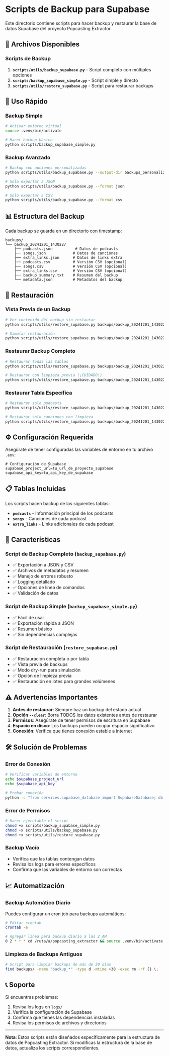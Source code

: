 # Scripts de Backup para Supabase

Este directorio contiene scripts para hacer backup y restaurar la base de datos Supabase del proyecto Popcasting Extractor.

## 📁 Archivos Disponibles

### Scripts de Backup

1. **`scripts/utils/backup_supabase.py`** - Script completo con múltiples opciones
2. **`scripts/backup_supabase_simple.py`** - Script simple y directo
3. **`scripts/utils/restore_supabase.py`** - Script para restaurar backups

## 🚀 Uso Rápido

### Backup Simple

```bash
# Activar entorno virtual
source .venv/bin/activate

# Hacer backup básico
python scripts/backup_supabase_simple.py
```

### Backup Avanzado

```bash
# Backup con opciones personalizadas
python scripts/utils/backup_supabase.py --output-dir backups_personalizados

# Solo exportar a JSON
python scripts/utils/backup_supabase.py --format json

# Solo exportar a CSV
python scripts/utils/backup_supabase.py --format csv
```

## 📊 Estructura del Backup

Cada backup se guarda en un directorio con timestamp:

```
backups/
└── backup_20241201_143022/
    ├── podcasts.json          # Datos de podcasts
    ├── songs.json            # Datos de canciones
    ├── extra_links.json      # Datos de links extra
    ├── podcasts.csv          # Versión CSV (opcional)
    ├── songs.csv             # Versión CSV (opcional)
    ├── extra_links.csv       # Versión CSV (opcional)
    ├── backup_summary.txt    # Resumen del backup
    └── metadata.json         # Metadatos del backup
```

## 🔄 Restauración

### Vista Previa de un Backup

```bash
# Ver contenido del backup sin restaurar
python scripts/utils/restore_supabase.py backups/backup_20241201_143022 --preview

# Simular restauración
python scripts/utils/restore_supabase.py backups/backup_20241201_143022 --dry-run
```

### Restaurar Backup Completo

```bash
# Restaurar todas las tablas
python scripts/utils/restore_supabase.py backups/backup_20241201_143022

# Restaurar con limpieza previa (¡CUIDADO!)
python scripts/utils/restore_supabase.py backups/backup_20241201_143022 --clear
```

### Restaurar Tabla Específica

```bash
# Restaurar solo podcasts
python scripts/utils/restore_supabase.py backups/backup_20241201_143022 --table podcasts

# Restaurar solo canciones con limpieza
python scripts/utils/restore_supabase.py backups/backup_20241201_143022 --table songs --clear
```

## ⚙️ Configuración Requerida

Asegúrate de tener configuradas las variables de entorno en tu archivo `.env`:

```env
# Configuración de Supabase
supabase_project_url=tu_url_de_proyecto_supabase
supabase_api_key=tu_api_key_de_supabase
```

## 📋 Tablas Incluidas

Los scripts hacen backup de las siguientes tablas:

- **`podcasts`** - Información principal de los podcasts
- **`songs`** - Canciones de cada podcast
- **`extra_links`** - Links adicionales de cada podcast

## 🔧 Características

### Script de Backup Completo (`backup_supabase.py`)

- ✅ Exportación a JSON y CSV
- ✅ Archivos de metadatos y resumen
- ✅ Manejo de errores robusto
- ✅ Logging detallado
- ✅ Opciones de línea de comandos
- ✅ Validación de datos

### Script de Backup Simple (`backup_supabase_simple.py`)

- ✅ Fácil de usar
- ✅ Exportación rápida a JSON
- ✅ Resumen básico
- ✅ Sin dependencias complejas

### Script de Restauración (`restore_supabase.py`)

- ✅ Restauración completa o por tabla
- ✅ Vista previa de backups
- ✅ Modo dry-run para simulación
- ✅ Opción de limpieza previa
- ✅ Restauración en lotes para grandes volúmenes

## ⚠️ Advertencias Importantes

1. **Antes de restaurar**: Siempre haz un backup del estado actual
2. **Opción `--clear`**: Borra TODOS los datos existentes antes de restaurar
3. **Permisos**: Asegúrate de tener permisos de escritura en Supabase
4. **Espacio en disco**: Los backups pueden ocupar espacio significativo
5. **Conexión**: Verifica que tienes conexión estable a internet

## 🛠️ Solución de Problemas

### Error de Conexión

```bash
# Verificar variables de entorno
echo $supabase_project_url
echo $supabase_api_key

# Probar conexión
python -c "from services.supabase_database import SupabaseDatabase; db = SupabaseDatabase(); print('Conexión OK')"
```

### Error de Permisos

```bash
# Hacer ejecutable el script
chmod +x scripts/backup_supabase_simple.py
chmod +x scripts/utils/backup_supabase.py
chmod +x scripts/utils/restore_supabase.py
```

### Backup Vacío

- Verifica que las tablas contengan datos
- Revisa los logs para errores específicos
- Confirma que las variables de entorno son correctas

## 📈 Automatización

### Backup Automático Diario

Puedes configurar un cron job para backups automáticos:

```bash
# Editar crontab
crontab -e

# Agregar línea para backup diario a las 2 AM
0 2 * * * cd /ruta/a/popcasting_extractor && source .venv/bin/activate && python scripts/backup_supabase_simple.py
```

### Limpieza de Backups Antiguos

```bash
# Script para limpiar backups de más de 30 días
find backups/ -name "backup_*" -type d -mtime +30 -exec rm -rf {} \;
```

## 📞 Soporte

Si encuentras problemas:

1. Revisa los logs en `logs/`
2. Verifica la configuración de Supabase
3. Confirma que tienes las dependencias instaladas
4. Revisa los permisos de archivos y directorios

---

**Nota**: Estos scripts están diseñados específicamente para la estructura de datos de Popcasting Extractor. Si modificas la estructura de la base de datos, actualiza los scripts correspondientes. 